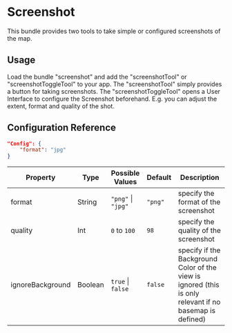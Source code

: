 # Screenshot

This bundle provides two tools to take simple or configured screenshots of the map.

## Usage
Load the bundle "screenshot" and add the "screenshotTool" or "screenshotToggleTool" to your app.
The "screenshotTool" simply provides a button for taking screenshots.
The "screenshotToggleTool" opens a User Interface to configure the Screenshot beforehand.
E.g. you can adjust the extent, format and quality of the shot.

## Configuration Reference

```json
"Config": {
    "format": "jpg"
}
```

| Property         | Type    | Possible Values                | Default       | Description                                          |
|------------------|---------|--------------------------------|---------------|------------------------------------------------------|
| format           | String  | ```"png"``` &#124; ```"jpg"``` | ```"png"```   | specify the format of the screenshot                 |
| quality          | Int     | ```0``` to ```100```           | ```98```      | specify the quality of the screenshot                |
| ignoreBackground | Boolean | ```true``` &#124; ```false```  | ```false```   | specify if the Background Color of the view is ignored (this is only relevant if no basemap is defined) |

